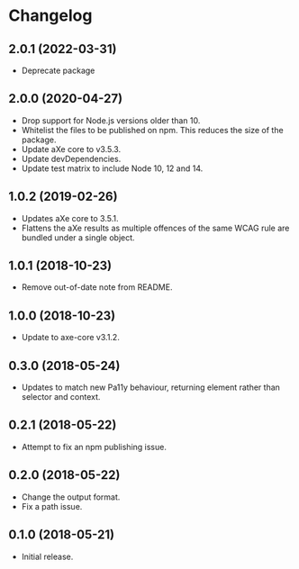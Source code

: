 # Changelog

## 2.0.1 (2022-03-31)

* Deprecate package

## 2.0.0 (2020-04-27)

* Drop support for Node.js versions older than 10.
* Whitelist the files to be published on npm. This reduces the size of the package.
* Update aXe core to v3.5.3.
* Update devDependencies.
* Update test matrix to include Node 10, 12 and 14.

## 1.0.2 (2019-02-26)

* Updates aXe core to 3.5.1.
* Flattens the aXe results as multiple offences of the same WCAG rule are bundled under a single object.

## 1.0.1 (2018-10-23)

* Remove out-of-date note from README.

## 1.0.0 (2018-10-23)

* Update to axe-core v3.1.2.

## 0.3.0 (2018-05-24)

* Updates to match new Pa11y behaviour, returning element rather than selector and context.

## 0.2.1 (2018-05-22)

* Attempt to fix an npm publishing issue.

## 0.2.0 (2018-05-22)

* Change the output format.
* Fix a path issue.

## 0.1.0 (2018-05-21)

* Initial release.
